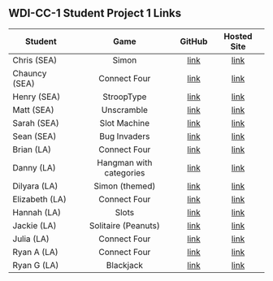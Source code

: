 ## WDI-CC-1 Student Project 1 Links

| Student | Game | GitHub | Hosted Site |
|---|:---:|:---:|:---:|
| Chris (SEA) | Simon | [link](https://github.com/tackc/memory-game) | [link](https://tackc.github.io/memory-game/) |
| Chauncy (SEA) | Connect Four | [link](https://github.com/chauncy-n/connect-four) | [link](https://chauncy-n.github.io/connect-four/) |
| Henry (SEA) | StroopType | [link](https://github.com/Cowfactory/Stroop-Type) | [link](https://cowfactory.github.io/Stroop-Type/) |
| Matt (SEA) | Unscramble | [link](https://github.com/humblefeet/Word-Scramble) | [link](https://humblefeet.github.io/Word-Scramble/) |
| Sarah (SEA) | Slot Machine | [link](https://github.com/ladystensberg/slot-machine) | [link](https://ladystensberg.github.io/slot-machine/) |
| Sean (SEA) | Bug Invaders | [link](https://github.com/sutthirath/BugInvaders) | [link](https://sutthirath.github.io/BugInvaders/) |
| Brian (LA) | Connect Four | [link](https://github.com/brianluu06/connect-four) | [link](https://brianluu06.github.io/connect-four) |
| Danny (LA) | Hangman with categories | [link](https://github.com/dmay08/hangman) | [link](https://dmay08.github.io/hangman) |
| Dilyara (LA) | Simon (themed) | [link](https://github.com/DilyaraYussupova/Simon-Game) | [link](https://DilyaraYussupova.github.io/Simon-Game) |
| Elizabeth (LA) | Connect Four| [link](https://github.com/elizabethmessick/Connect_Four) | [link](https://elizabethmessick.github.io/Connect_Four) |
| Hannah (LA) | Slots | [link](https://github.com/hye-na/slots) | [link](https://hye-na.github.io/slots) |
| Jackie (LA) | Solitaire (Peanuts) | [link](https://github.com/jacksap/solitaire) | [link](https://jacksap.github.io/solitaire) |
| Julia (LA) | Connect Four | [link](https://github.com/judibo/connect-four) | [link](https://judibo.github.io/connect-four) |
| Ryan A (LA) | Connect Four | [link](https://github.com/realitybreakdown/connect-four) | [link](https://realitybreakdown.github.io/connect-four) |
| Ryan G (LA) | Blackjack | [link](https://github.com/helloryantg/blackjack-game) | [link](https://helloryantg.github.io/blackjack-game) |

